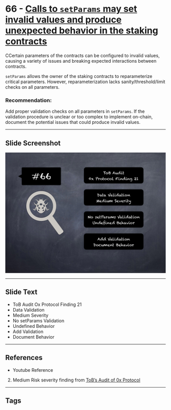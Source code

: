 
# 66 - [Calls to `setParams` may set invalid values and produce unexpected behavior in the staking contracts](./Calls%20to%20`setParams`%20may%20set%20invalid%20values%20and%20produce%20unexpected%20behavior%20in%20the%20staking%20contracts.md)

CCertain parameters of the contracts can be configured to invalid values, causing a variety of issues and breaking expected interactions between contracts. 

`setParams` allows the owner of the staking contracts to reparameterize critical parameters. However, reparameterization lacks sanity/threshold/limit checks on all parameters.

### Recommendation:
Add proper validation checks on all parameters in `setParams`. If the validation procedure is unclear or too complex to implement on-chain, document the potential issues that could produce invalid values.
___
## Slide Screenshot
![066.png](../../images/7.%20Audit%20Findings%20101/066.png)
___
## Slide Text
- ToB Audit Ox Protocol Finding 21
- Data Validation
- Medium Severity
- No setParams Validation
- Undefined Behavior
- Add Validation
- Document Behavior
___
## References
- Youtube Reference
2. Medium Risk severity finding from [ToB’s Audit of 0x Protocol](https://github.com/trailofbits/publications/blob/master/reviews/0x-protocol.pdf)
___
## Tags
